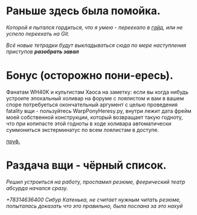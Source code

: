 # Раньше здесь была помойка.

*Которой я пытался гордиться,*
*что я умею - переехало в [гайд](https://github.com/HorusHeresyHeretic/Pandas_Practice),*
*или не успело переехать на Git.*

*Всё новые тетрадки будут выкладываться сюда по мере наступления приступов **разобрать завал***

# Бонус (осторожно пони-ересь).

Фанатам WH40K и культистам Хаоса на заметку: если вы когда нибудь устроите эпохальный холивар на форуме с лоялистом и вам в вашем споре потребуеться окончательный аргумент с целью проведения fatality вщи - пользуйтесь WarpPonyHeresy.py, внутри лежит дата фрейм моей собственной конструкции, который возвращает такую годноту, что при копипасте этой годноты в ходе холивара автоматически суммониться экстерминатус по всем лоялистам в доступе.

[пруф.](http://forum.eternalcrusade.com/threads/Переписка-с-gw-по-поводу-wh-eternal-crusade.68543/page-18)

# Раздача вщи - чёрный список.

*Решил устроиться на работу, проспамил резюме, феерический театр абсурда начался сразу.*

*+78314636400 Сибур Катенька, не считает нужным читать резюме, попыталась доказать что это правильно, была послана за это нахуй* 
